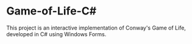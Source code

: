 # Game-of-Life-C#
This project is an interactive implementation of Conway's Game of Life, developed in C# using Windows Forms. 
